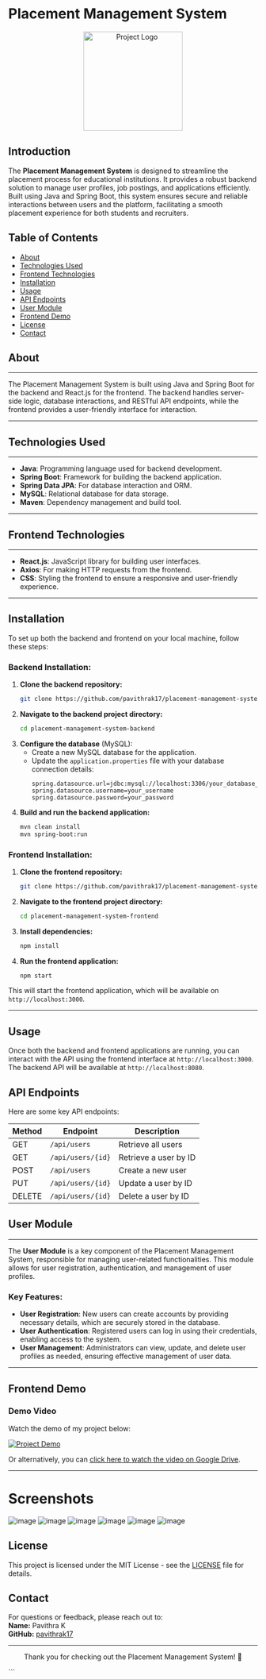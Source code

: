 
# Placement Management System

<p align="center">
    <img src="https://tse4.mm.bing.net/th?id=OIP.FdBNRKqM8j3sFgS6srVoAAHaIT&pid=Api&P=0&h=180" alt="Project Logo" width="200"/>
</p>

## Introduction
The **Placement Management System** is designed to streamline the placement process for educational institutions. It provides a robust backend solution to manage user profiles, job postings, and applications efficiently. Built using Java and Spring Boot, this system ensures secure and reliable interactions between users and the platform, facilitating a smooth placement experience for both students and recruiters.

## Table of Contents
- [About](#about)
- [Technologies Used](#technologies-used)
- [Frontend Technologies](#frontend-technologies)
- [Installation](#installation)
- [Usage](#usage)
- [API Endpoints](#api-endpoints)
- [User Module](#user-module)
- [Frontend Demo](#frontend-demo)
- [License](#license)
- [Contact](#contact)

## About
---
The Placement Management System is built using Java and Spring Boot for the backend and React.js for the frontend. The backend handles server-side logic, database interactions, and RESTful API endpoints, while the frontend provides a user-friendly interface for interaction.

---

## Technologies Used
---
- **Java**: Programming language used for backend development.  
- **Spring Boot**: Framework for building the backend application.  
- **Spring Data JPA**: For database interaction and ORM.  
- **MySQL**: Relational database for data storage.  
- **Maven**: Dependency management and build tool.  
---

## Frontend Technologies
---
- **React.js**: JavaScript library for building user interfaces.
- **Axios**: For making HTTP requests from the frontend.
- **CSS**: Styling the frontend to ensure a responsive and user-friendly experience.

---

## Installation

To set up both the backend and frontend on your local machine, follow these steps:

### Backend Installation:
1. **Clone the backend repository:**
   ```bash
   git clone https://github.com/pavithrak17/placement-management-system-backend.git
   ```
2. **Navigate to the backend project directory:**
   ```bash
   cd placement-management-system-backend
   ```
3. **Configure the database** (MySQL):
   - Create a new MySQL database for the application.
   - Update the `application.properties` file with your database connection details:
     ```properties
     spring.datasource.url=jdbc:mysql://localhost:3306/your_database_name
     spring.datasource.username=your_username
     spring.datasource.password=your_password
     ```
4. **Build and run the backend application:**
   ```bash
   mvn clean install
   mvn spring-boot:run
   ```

### Frontend Installation:
1. **Clone the frontend repository:**
   ```bash
   git clone https://github.com/pavithrak17/placement-management-system-frontend.git
   ```
2. **Navigate to the frontend project directory:**
   ```bash
   cd placement-management-system-frontend
   ```
3. **Install dependencies:**
   ```bash
   npm install
   ```
4. **Run the frontend application:**
   ```bash
   npm start
   ```

This will start the frontend application, which will be available on `http://localhost:3000`.

---

## Usage

Once both the backend and frontend applications are running, you can interact with the API using the frontend interface at `http://localhost:3000`. The backend API will be available at `http://localhost:8080`.

## API Endpoints

Here are some key API endpoints:

| Method | Endpoint                     | Description                     |
|--------|------------------------------|---------------------------------|
| GET    | `/api/users`                 | Retrieve all users              |
| GET    | `/api/users/{id}`            | Retrieve a user by ID           |
| POST   | `/api/users`                 | Create a new user               |
| PUT    | `/api/users/{id}`            | Update a user by ID             |
| DELETE | `/api/users/{id}`            | Delete a user by ID             |

## User Module
---
The **User Module** is a key component of the Placement Management System, responsible for managing user-related functionalities. This module allows for user registration, authentication, and management of user profiles.

### Key Features:
- **User Registration**: New users can create accounts by providing necessary details, which are securely stored in the database.
- **User Authentication**: Registered users can log in using their credentials, enabling access to the system.
- **User Management**: Administrators can view, update, and delete user profiles as needed, ensuring effective management of user data.

---

## Frontend Demo
### Demo Video
Watch the demo of my project below:

[![Project Demo](https://via.placeholder.com/360)](https://drive.google.com/file/d/1eoyyIvnbbS-qp0HO4rGxoS0tpT_n6VBo/view?usp=drive_link)

Or alternatively, you can [click here to watch the video on Google Drive](https://drive.google.com/file/d/1eoyyIvnbbS-qp0HO4rGxoS0tpT_n6VBo/view?usp=drive_link).

---

# Screenshots
![image](https://github.com/user-attachments/assets/74d8362d-86df-447c-a4f3-bd19433b0ce8)
![image](https://github.com/user-attachments/assets/8a85b0b7-e977-45db-bc31-8cf90967ba8e)
![image](https://github.com/user-attachments/assets/d78727cd-0435-4956-8282-c747275dc7da)
![image](https://github.com/user-attachments/assets/1f06c1b6-26cf-4b92-b8f3-8621317ac20a)
![image](https://github.com/user-attachments/assets/f9ff682d-2ccd-48ac-9123-fe0ff5c2ed21)
![image](https://github.com/user-attachments/assets/fe523396-0035-43d9-8a1d-8b3fe0b4ac8c)

## License

This project is licensed under the MIT License - see the [LICENSE](LICENSE) file for details.

## Contact

For questions or feedback, please reach out to:<br>
**Name:** Pavithra K<br>
**GitHub:** [pavithrak17](https://github.com/pavithrak17)

---

<p align="center">
    Thank you for checking out the Placement Management System! 🎉
</p>
```
